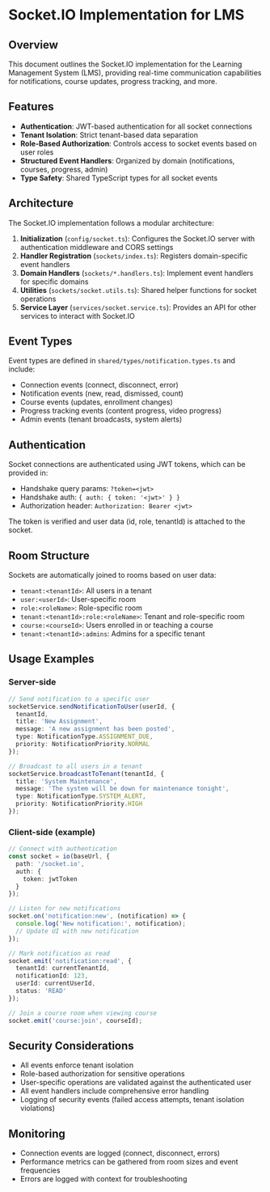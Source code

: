 # Socket.IO Implementation for LMS

## Overview

This document outlines the Socket.IO implementation for the Learning Management System (LMS), providing real-time communication capabilities for notifications, course updates, progress tracking, and more.

## Features

- **Authentication**: JWT-based authentication for all socket connections
- **Tenant Isolation**: Strict tenant-based data separation
- **Role-Based Authorization**: Controls access to socket events based on user roles
- **Structured Event Handlers**: Organized by domain (notifications, courses, progress, admin)
- **Type Safety**: Shared TypeScript types for all socket events

## Architecture

The Socket.IO implementation follows a modular architecture:

1. **Initialization** (`config/socket.ts`): Configures the Socket.IO server with authentication middleware and CORS settings
2. **Handler Registration** (`sockets/index.ts`): Registers domain-specific event handlers
3. **Domain Handlers** (`sockets/*.handlers.ts`): Implement event handlers for specific domains
4. **Utilities** (`sockets/socket.utils.ts`): Shared helper functions for socket operations
5. **Service Layer** (`services/socket.service.ts`): Provides an API for other services to interact with Socket.IO

## Event Types

Event types are defined in `shared/types/notification.types.ts` and include:

- Connection events (connect, disconnect, error)
- Notification events (new, read, dismissed, count)
- Course events (updates, enrollment changes)
- Progress tracking events (content progress, video progress)
- Admin events (tenant broadcasts, system alerts)

## Authentication

Socket connections are authenticated using JWT tokens, which can be provided in:
- Handshake query params: `?token=<jwt>`
- Handshake auth: `{ auth: { token: '<jwt>' } }`
- Authorization header: `Authorization: Bearer <jwt>`

The token is verified and user data (id, role, tenantId) is attached to the socket.

## Room Structure

Sockets are automatically joined to rooms based on user data:

- `tenant:<tenantId>`: All users in a tenant
- `user:<userId>`: User-specific room
- `role:<roleName>`: Role-specific room
- `tenant:<tenantId>:role:<roleName>`: Tenant and role-specific room
- `course:<courseId>`: Users enrolled in or teaching a course
- `tenant:<tenantId>:admins`: Admins for a specific tenant

## Usage Examples

### Server-side

```typescript
// Send notification to a specific user
socketService.sendNotificationToUser(userId, {
  tenantId,
  title: 'New Assignment',
  message: 'A new assignment has been posted',
  type: NotificationType.ASSIGNMENT_DUE,
  priority: NotificationPriority.NORMAL
});

// Broadcast to all users in a tenant
socketService.broadcastToTenant(tenantId, {
  title: 'System Maintenance',
  message: 'The system will be down for maintenance tonight',
  type: NotificationType.SYSTEM_ALERT,
  priority: NotificationPriority.HIGH
});
```

### Client-side (example)

```typescript
// Connect with authentication
const socket = io(baseUrl, {
  path: '/socket.io',
  auth: {
    token: jwtToken
  }
});

// Listen for new notifications
socket.on('notification:new', (notification) => {
  console.log('New notification:', notification);
  // Update UI with new notification
});

// Mark notification as read
socket.emit('notification:read', {
  tenantId: currentTenantId,
  notificationId: 123,
  userId: currentUserId,
  status: 'READ'
});

// Join a course room when viewing course
socket.emit('course:join', courseId);
```

## Security Considerations

- All events enforce tenant isolation
- Role-based authorization for sensitive operations
- User-specific operations are validated against the authenticated user
- All event handlers include comprehensive error handling
- Logging of security events (failed access attempts, tenant isolation violations)

## Monitoring

- Connection events are logged (connect, disconnect, errors)
- Performance metrics can be gathered from room sizes and event frequencies
- Errors are logged with context for troubleshooting
